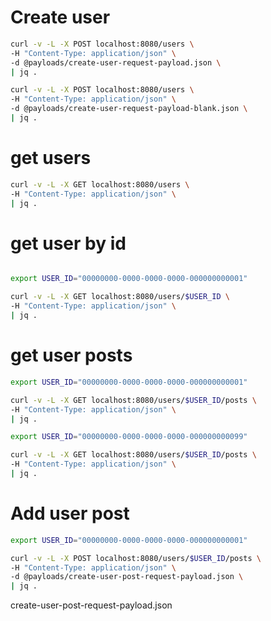 # Create user

```sh
curl -v -L -X POST localhost:8080/users \
-H "Content-Type: application/json" \
-d @payloads/create-user-request-payload.json \
| jq .
```

```sh
curl -v -L -X POST localhost:8080/users \
-H "Content-Type: application/json" \
-d @payloads/create-user-request-payload-blank.json \
| jq .
```

# get users

```sh
curl -v -L -X GET localhost:8080/users \
-H "Content-Type: application/json" \
| jq .
```

# get user by id

```sh

export USER_ID="00000000-0000-0000-0000-000000000001"

curl -v -L -X GET localhost:8080/users/$USER_ID \
-H "Content-Type: application/json" \
| jq .
```

# get user posts

```sh
export USER_ID="00000000-0000-0000-0000-000000000001"

curl -v -L -X GET localhost:8080/users/$USER_ID/posts \
-H "Content-Type: application/json" \
| jq .
```

```sh
export USER_ID="00000000-0000-0000-0000-000000000099"

curl -v -L -X GET localhost:8080/users/$USER_ID/posts \
-H "Content-Type: application/json" \
| jq .
```

# Add user post

```sh
export USER_ID="00000000-0000-0000-0000-000000000001"

curl -v -L -X POST localhost:8080/users/$USER_ID/posts \
-H "Content-Type: application/json" \
-d @payloads/create-user-post-request-payload.json \
| jq .
```

create-user-post-request-payload.json
